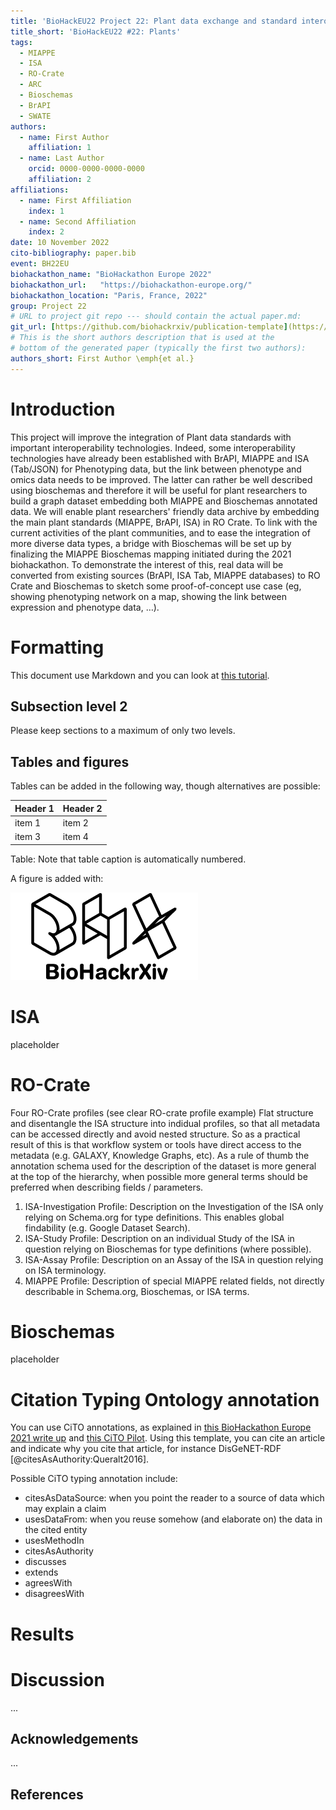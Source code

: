 ```yaml
---
title: 'BioHackEU22 Project 22: Plant data exchange and standard interoperability'
title_short: 'BioHackEU22 #22: Plants'
tags:
  - MIAPPE
  - ISA
  - RO-Crate
  - ARC
  - Bioschemas
  - BrAPI
  - SWATE
authors:
  - name: First Author
    affiliation: 1
  - name: Last Author
    orcid: 0000-0000-0000-0000
    affiliation: 2
affiliations:
  - name: First Affiliation
    index: 1
  - name: Second Affiliation
    index: 2
date: 10 November 2022
cito-bibliography: paper.bib
event: BH22EU
biohackathon_name: "BioHackathon Europe 2022"
biohackathon_url:   "https://biohackathon-europe.org/"
biohackathon_location: "Paris, France, 2022"
group: Project 22
# URL to project git repo --- should contain the actual paper.md:
git_url: [https://github.com/biohackrxiv/publication-template](https://github.com/sebeier/22_plant_data_exchange)
# This is the short authors description that is used at the
# bottom of the generated paper (typically the first two authors):
authors_short: First Author \emph{et al.}
---
```



# Introduction

This project will improve the integration of Plant data standards with important interoperability technologies. Indeed, some interoperability technologies have already been established with BrAPI, MIAPPE and ISA (Tab/JSON) for Phenotyping data, but the link between phenotype and omics data needs to be improved. The latter can rather be well described using bioschemas and therefore it will be useful for plant researchers to build a graph dataset embedding both MIAPPE and Bioschemas annotated data. We will enable plant researchers' friendly data archive by embedding the main plant standards (MIAPPE, BrAPI, ISA) in RO Crate. To link with the current activities of the plant communities, and to ease the integration of more diverse data types, a bridge with Bioschemas will be set up by finalizing the MIAPPE Bioschemas mapping initiated during the 2021 biohackathon. To demonstrate the interest of this, real data will be converted from existing sources (BrAPI, ISA Tab, MIAPPE databases) to RO Crate and Bioschemas to sketch some proof-of-concept use case (eg, showing phenotyping network on a map, showing the link between expression and phenotype data, …).

# Formatting

This document use Markdown and you can look at [this tutorial](https://www.markdowntutorial.com/).

## Subsection level 2

Please keep sections to a maximum of only two levels.

## Tables and figures

Tables can be added in the following way, though alternatives are possible:

| Header 1 | Header 2 |
| -------- | -------- |
| item 1 | item 2 |
| item 3 | item 4 |

Table: Note that table caption is automatically numbered.

A figure is added with:

![Caption for BioHackrXiv logo figure](./biohackrxiv.png)

# ISA

placeholder

# RO-Crate

Four RO-Crate profiles (see clear RO-crate profile example)
Flat structure and disentangle the ISA structure into indidual profiles, so that all metadata can be accessed directly and avoid nested structure. So as a practical result of this is that workflow system or tools have direct access to the metadata (e.g. GALAXY, Knowledge Graphs, etc). As a rule of thumb the annotation schema used for the description of the dataset is more general at the top of the hierarchy, when possible more general terms should be preferred when describing fields / parameters.

1. ISA-Investigation Profile: Description on the Investigation of the ISA only relying on Schema.org for type definitions. This enables global findability (e.g. Google Dataset Search). 
2. ISA-Study Profile: Description on an individual Study of the ISA in question relying on Bioschemas for type definitions (where possible).
3. ISA-Assay Profile: Description on an Assay of the ISA in question relying on ISA terminology.
4. MIAPPE Profile: Description of special MIAPPE related fields, not directly describable in Schema.org, Bioschemas, or ISA terms.

# Bioschemas

placeholder

# Citation Typing Ontology annotation

You can use CiTO annotations, as explained in [this BioHackathon Europe 2021 write up](https://raw.githubusercontent.com/biohackrxiv/bhxiv-metadata/main/doc/elixir_biohackathon2021/paper.md) and [this CiTO Pilot](https://www.biomedcentral.com/collections/cito).
Using this template, you can cite an article and indicate why you cite that article, for instance DisGeNET-RDF [@citesAsAuthority:Queralt2016].

Possible CiTO typing annotation include:

* citesAsDataSource: when you point the reader to a source of data which may explain a claim
* usesDataFrom: when you reuse somehow (and elaborate on) the data in the cited entity
* usesMethodIn
* citesAsAuthority
* discusses
* extends
* agreesWith
* disagreesWith

# Results


# Discussion

...

## Acknowledgements

...

## References
